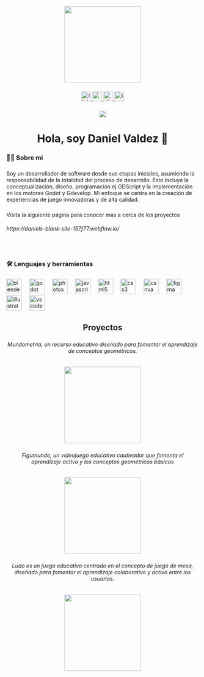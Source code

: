 <div align="center">
  <img height="200" src="https://cdn.discordapp.com/attachments/1272630507263492199/1341404883462656010/Frame_30_1.png?ex=67b5e026&is=67b48ea6&hm=707708a10d0dc76029444306201f30c957651e771fb59cfc4e3bbdeca6291702&"  />
</div>

###

<div align="center">
  <a href="https://www.linkedin.com/in/danielvaldeztorres?utm_source=share&utm_campaign=share_via&utm_content=profile&utm_medium=android_app" target="_blank">
    <img src="https://img.shields.io/static/v1?message=LinkedIn&logo=linkedin&label=&color=0077B5&logoColor=white&labelColor=&style=for-the-badge" height="25" alt="linkedin logo"  />
  </a>
  <a href="https://www.youtube.com/@Dannter" target="_blank">
    <img src="https://img.shields.io/static/v1?message=Youtube&logo=youtube&label=&color=FF0000&logoColor=white&labelColor=&style=for-the-badge" height="25" alt="youtube logo"  />
  </a>
  <a href="https://discord.com/channels/@me/1272630507263492199" target="_blank">
    <img src="https://img.shields.io/static/v1?message=Discord&logo=discord&label=&color=7289DA&logoColor=white&labelColor=&style=for-the-badge" height="25" alt="discord logo"  />
  </a>
  <a href="instagram.com/dannter_3d" target="_blank">
    <img src="https://img.shields.io/static/v1?message=Instagram&logo=instagram&label=&color=E4405F&logoColor=white&labelColor=&style=for-the-badge" height="25" alt="instagram logo"  />
  </a>
</div>

###

<div align="center">
  <img src="https://visitor-badge.laobi.icu/badge?page_id=dannter2103.dannter2103&"  />
</div>

###

<h1 align="center">Hola, soy Daniel Valdez 👋</h1>

###

<h3 align="left">👩‍💻  Sobre mi</h3>

###

<p align="left">Soy un desarrollador de software desde sus etapas iniciales, asumiendo la responsabilidad de la totalidad del proceso de desarrollo. Esto incluye la conceptualización, diseño, programación ej GDScript y la implementación en los motores Godot y Gdevelop. Mi enfoque se centra en la creación de experiencias de juego innovadoras y de alta calidad.</p>

###



Visita la siguiente página para conocer mas a cerca de los proyectos
<h6 align="left">https://daniels-blank-site-157f77.webflow.io/</h6>
</br>

###

<h3 align="left">🛠 Lenguajes y herramientas</h3>

###

<div align="left">
  <img src="https://cdn.jsdelivr.net/gh/devicons/devicon/icons/blender/blender-original.svg" height="40" alt="blender logo"  />
  <img width="12" />
  <img src="https://cdn.jsdelivr.net/gh/devicons/devicon/icons/godot/godot-original.svg" height="40" alt="godot logo"  />
  <img width="12" />
  <img src="https://cdn.jsdelivr.net/gh/devicons/devicon/icons/photoshop/photoshop-plain.svg" height="40" alt="photoshop logo"  />
  <img width="12" />
  <img src="https://cdn.jsdelivr.net/gh/devicons/devicon/icons/javascript/javascript-original.svg" height="40" alt="javascript logo"  />
  <img width="12" />
  <img src="https://cdn.jsdelivr.net/gh/devicons/devicon/icons/html5/html5-original.svg" height="40" alt="html5 logo"  />
  <img width="12" />
  <img src="https://cdn.jsdelivr.net/gh/devicons/devicon/icons/css3/css3-original.svg" height="40" alt="css3 logo"  />
  <img width="12" />
  <img src="https://cdn.jsdelivr.net/gh/devicons/devicon/icons/canva/canva-original.svg" height="40" alt="canva logo"  />
  <img width="12" />
  <img src="https://cdn.jsdelivr.net/gh/devicons/devicon/icons/figma/figma-original.svg" height="40" alt="figma logo"  />
  <img width="12" />
  <img src="https://cdn.jsdelivr.net/gh/devicons/devicon/icons/illustrator/illustrator-plain.svg" height="40" alt="illustrator logo"  />
  <img width="12" />
  <img src="https://cdn.jsdelivr.net/gh/devicons/devicon/icons/vscode/vscode-original.svg" height="40" alt="vscode logo"  />
</div>

###

<h2 align="center">Proyectos</h2>

###

<h6 align="center">Mundometria, un recurso educativo diseñado para fomentar el aprendizaje de conceptos geométricos.</h6>

###

<div align="center">
  <img height="200" src="https://cdn.discordapp.com/attachments/1272630507263492199/1341412381573775463/Group_739_1.png?ex=67b5e722&is=67b495a2&hm=90539bb40eed5a936e9352be67c852fbf563051c4684d80a0f18cf4874c7d96b&"  />
</div>

###

<h6 align="center">Figumundo, un videojuego educativo cautivador que fomenta el aprendizaje activo y los conceptos geométricos básicos</h6>

###

<div align="center">
  <img height="200" src="https://cdn.discordapp.com/attachments/1272630507263492199/1341414732191498372/intro_1.png?ex=67b5e952&is=67b497d2&hm=543aac65fcc2c17ce6fe74a991fb54912383c36cfdcfbe49d8c6c85ec4e44c28&"  />
</div>

###

<h6 align="center">Ludo es un juego educativo centrado en el concepto de juego de mesa, diseñado para fomentar el aprendizaje colaborativo y activo entre los usuarios.</h6>

###

<div align="center">
  <img height="200" src="https://cdn.prod.website-files.com/67b375e724c5ae42d2f2e7a5/67b3b9b33a852cbd41af1195_portada%20de%20ludo.png"  />
</div>

###
